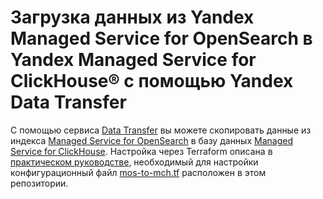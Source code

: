 # Загрузка данных из Yandex Managed Service for OpenSearch в Yandex Managed Service for ClickHouse® с помощью Yandex Data Transfer

С помощью сервиса [Data Transfer](https://cloud.yandex.ru/ru/docs/data-transfer) вы можете скопировать данные из индекса [Managed Service for OpenSearch](https://cloud.yandex.ru/ru/docs/managed-opensearch) в базу данных [Managed Service for ClickHouse](https://cloud.yandex.ru/ru/docs/managed-clickhouse). Настройка через Terraform описана в [практическом руководстве](https://cloud.yandex.ru/docs/data-transfer/tutorials/opensearch-to-clickhouse), необходимый для настройки конфигурационный файл [mos-to-mch.tf](mos-to-mch.tf) расположен в этом репозитории.
